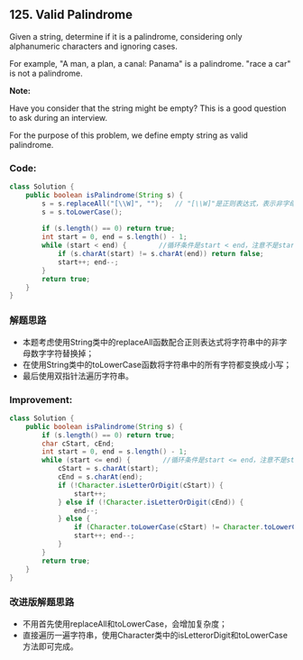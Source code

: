 ## 125. Valid Palindrome

Given a string, determine if it is a palindrome, considering only alphanumeric characters and ignoring cases.

For example,
"A man, a plan, a canal: Panama" is a palindrome.
"race a car" is not a palindrome.

**Note:**

Have you consider that the string might be empty? This is a good question to ask during an interview.

For the purpose of this problem, we define empty string as valid palindrome.

### Code:
```java
class Solution {
    public boolean isPalindrome(String s) {
        s = s.replaceAll("[\\W]", "");   // "[\\W]"是正则表达式，表示非字母数字的字符
        s = s.toLowerCase();
        
        if (s.length() == 0) return true;
        int start = 0, end = s.length() - 1;
        while (start < end) {        //循环条件是start < end，注意不是start != end
            if (s.charAt(start) != s.charAt(end)) return false;
            start++; end--;
        }
        return true;
    }
} 
```

### 解题思路
* 本题考虑使用String类中的replaceAll函数配合正则表达式将字符串中的非字母数字字符替换掉；
* 在使用String类中的toLowerCase函数将字符串中的所有字符都变换成小写；
* 最后使用双指针法遍历字符串。

### Improvement:
```java
class Solution {
    public boolean isPalindrome(String s) {
        if (s.length() == 0) return true;
        char cStart, cEnd;
        int start = 0, end = s.length() - 1;
        while (start <= end) {        //循环条件是start <= end，注意不是start != end
            cStart = s.charAt(start);
            cEnd = s.charAt(end);
            if (!Character.isLetterOrDigit(cStart)) {
                start++;
            } else if (!Character.isLetterOrDigit(cEnd)) {
                end--;
            } else {
                if (Character.toLowerCase(cStart) != Character.toLowerCase(cEnd)) return false;
                start++; end--;
            }
        }
        return true;
    }
}
```
### 改进版解题思路
* 不用首先使用replaceAll和toLowerCase，会增加复杂度；
* 直接遍历一遍字符串，使用Character类中的isLetterorDigit和toLowerCase方法即可完成。